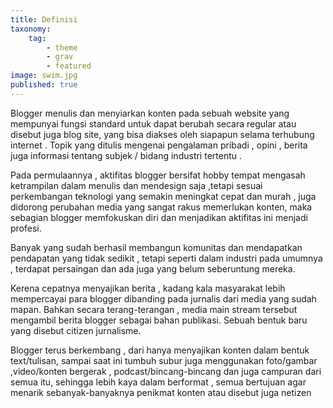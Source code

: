 ```yaml
---
title: Definisi
taxonomy:
    tag:
        - theme
        - grav
        - featured
image: swim.jpg
published: true
---
```


Blogger menulis dan menyiarkan konten pada sebuah website yang mempunyai fungsi standard untuk dapat berubah secara regular atau disebut juga blog site, yang bisa diakses oleh siapapun selama terhubung internet . Topik yang ditulis mengenai pengalaman pribadi , opini , berita juga informasi tentang subjek / bidang industri tertentu .

Pada permulaannya , aktifitas blogger bersifat hobby tempat mengasah ketrampilan dalam menulis dan mendesign saja ,tetapi sesuai perkembangan teknologi yang semakin meningkat cepat dan murah , juga didorong perubahan media yang sangat rakus memerlukan konten, maka sebagian blogger memfokuskan diri dan menjadikan aktifitas ini menjadi profesi.

Banyak yang sudah berhasil membangun komunitas dan mendapatkan pendapatan yang tidak sedikit , tetapi seperti dalam industri pada umumnya , terdapat persaingan dan ada juga yang belum seberuntung mereka.

Kerena cepatnya menyajikan berita , kadang kala masyarakat lebih mempercayai para blogger dibanding pada jurnalis dari media yang sudah mapan. Bahkan secara terang-terangan , media main stream tersebut mengambil berita blogger sebagai bahan publikasi. Sebuah bentuk baru yang disebut citizen jurnalisme.

Blogger terus berkembang , dari hanya menyajikan konten dalam bentuk text/tulisan, sampai saat ini tumbuh subur juga menggunakan foto/gambar ,video/konten bergerak , podcast/bincang-bincang dan juga campuran dari semua itu, sehingga lebih kaya dalam berformat , semua bertujuan agar menarik sebanyak-banyaknya penikmat konten atau disebut juga netizen
